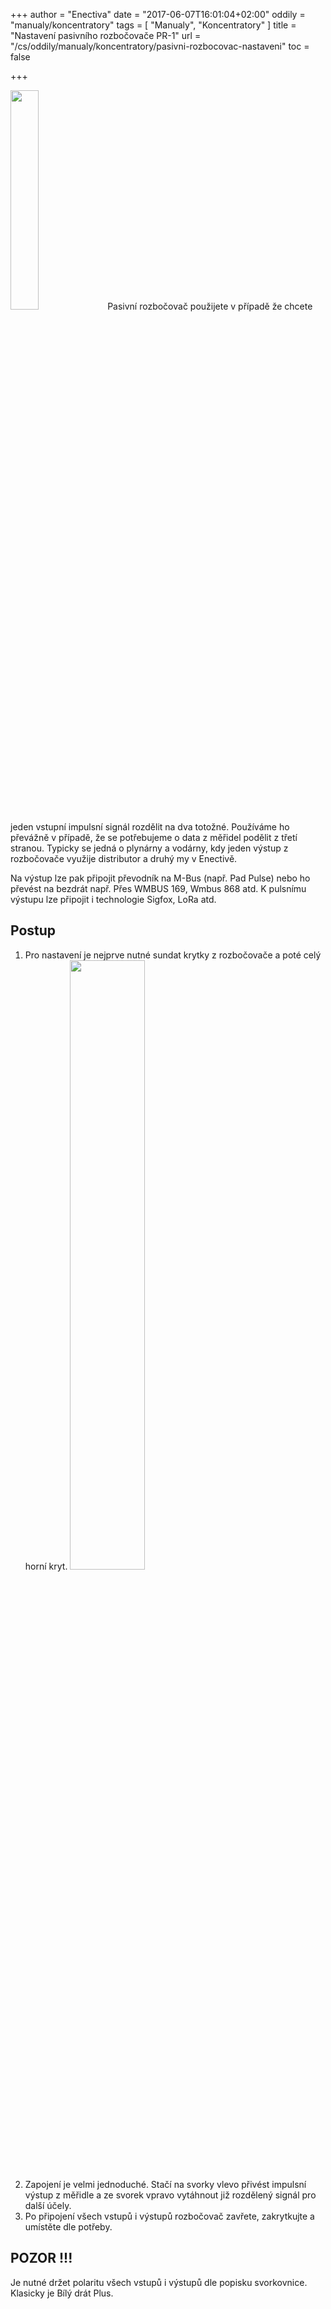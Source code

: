 +++
author = "Enectiva"
date = "2017-06-07T16:01:04+02:00"
oddily = "manualy/koncentratory"
tags = [
    "Manualy",
    "Koncentratory"
]
title = "Nastavení pasivního rozbočovače PR-1"
url = "/cs/oddily/manualy/koncentratory/pasivni-rozbocovac-nastaveni"
toc = false

+++

<img class="right" src="/images/hub-pasivo-pr-1.jpg" style="width:30%"></img>
Pasivní rozbočovač použijete v případě že chcete jeden vstupní impulsní signál rozdělit na dva totožné. Používáme ho převážně v případě, že se potřebujeme o data z měřidel podělit z třetí stranou. Typicky se jedná o plynárny a vodárny, kdy jeden výstup z rozbočovače využije distributor a druhý my v Enectivě.

Na výstup lze pak připojit převodník na M-Bus (např. Pad Pulse) nebo ho převést na bezdrát např. Přes WMBUS 169, Wmbus 868 atd. K pulsnímu výstupu lze připojit i technologie Sigfox, LoRa atd.

## Postup

1. Pro nastavení je nejprve nutné sundat krytky z rozbočovače a poté celý horní kryt.
<img class="center" src="/images/hub-pasivo-pr-1-without-cases.jpg" style="width:50%"></img>
2. Zapojení je velmi jednoduché. Stačí na svorky vlevo přivést impulsní výstup z měřidle a ze svorek vpravo vytáhnout již rozdělený signál pro další účely.
3. Po připojení všech vstupů i výstupů rozbočovač zavřete, zakrytkujte a umístěte dle potřeby.


## POZOR !!!
Je nutné držet polaritu všech vstupů i výstupů dle popisku svorkovnice. Klasicky je Bílý drát Plus.
